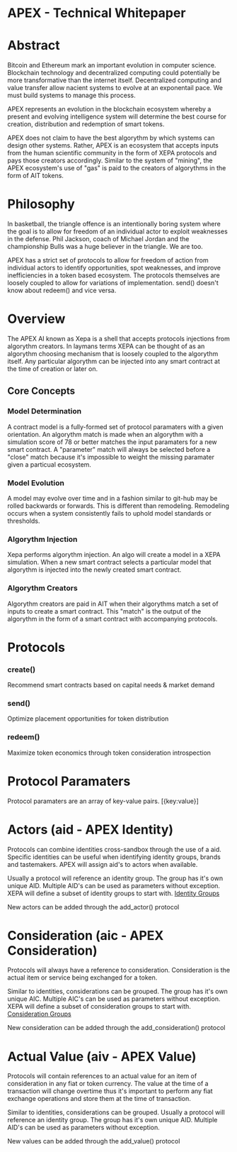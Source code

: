 # APEX - Technical Whitepaper

# Abstract
Bitcoin and Ethereum mark an important evolution in computer science.  Blockchain technology and decentralized computing could potentially be more transformative than the internet itself.  Decentralized computing and value transfer allow nacient systems to evolve at an exponentail pace.  We must build systems to manage this process.

APEX represents an evolution in the blockchain ecosystem whereby a present and evolving intelligence system will determine the best course for creation, distribution and redemption of smart tokens.  

APEX does not claim to have the best algorythm by which systems can design other systems.  Rather, APEX is an ecosystem that accepts inputs from the human scientific community in the form of XEPA protocols and pays those creators accordingly.  Similar to the system of "mining", the APEX ecosystem's use of "gas" is paid to the creators of algorythms in the form of AIT tokens.


# Philosophy
In basketball, the triangle offence is an intentionally boring system where the goal is to allow for freedom of an individual actor to exploit weaknesses in the defense.  Phil Jackson, coach of Michael Jordan and the championship Bulls was a huge believer in the triangle.  We are too.

APEX has a strict set of protocols to allow for freedom of action from individual actors to identify opportunities, spot weaknesses, and improve inefficiencies in a token based ecosystem.  The protocols themselves are loosely coupled to allow for variations of implementation.  send() doesn't know about redeem() and vice versa.


# Overview
The APEX AI known as Xepa is a shell that accepts protocols injections from algorythm creators.  In laymans terms XEPA can be thought of as an algorythm choosing mechanism that is loosely coupled to the algorythm itself.  Any particular algorythm can be injected into any smart contract at the time of creation or later on.


## Core Concepts

### Model Determination
A contract model is a fully-formed set of protocol paramaters with a given orientation.  An algorythm match is made when an algorythm with a simulation score of 78 or better matches the input paramaters for a new smart contract.  A "parameter" match will always be selected before a "close" match because it's impossible to weight the missing paramater given a particual ecosystem.

### Model Evolution
A model may evolve over time and in a fashion similar to git-hub may be rolled backwards or forwards.  This is different than remodeling.  Remodeling occurs when a system consistently fails to uphold model standards or thresholds.

### Algorythm Injection
Xepa performs algorythm injection.  An algo will create a model in a XEPA simulation.  When a new smart contract selects a particular model that algorythm is injected into the newly created smart contract.

### Algorythm Creators
Algorythm creators are paid in AIT when their algorythms match a set of inputs to create a smart contract.  This "match" is the output of the algorythm in the form of a smart contract with accompanying protocols.


# Protocols

### create()
Recommend smart contracts based on capital needs & market demand

### send()
Optimize placement opportunities for token distribution

### redeem()
Maximize token economics through token consideration introspection


# Protocol Paramaters

Protocol paramaters are an array of key-value pairs.
[{key:value}]


# Actors (aid - APEX Identity)

Protocols can combine identities cross-sandbox through the use of a aid.  Specific identities can be useful when identifying identity groups, brands and tastemakers.  APEX will assign aid's to actors when available. 

Usually a protocol will reference an identity group.  The group has it's own unique AID.  Multiple AID's can be used as parameters without exception.  XEPA will define a subset of identity groups to start with.  [Identity Groups](https://www.doapex.com)

New actors can be added through the add_actor() protocol


# Consideration (aic - APEX Consideration)

Protocols will always have a reference to consideration.  Consideration is the actual item or service being exchanged for a token.  

Similar to identities, considerations can be grouped.  The group has it's own unique AIC.  Multiple AIC's can be used as parameters without exception.  XEPA will define a subset of consideration groups to start with.  [Consideration Groups](https://www.doapex.com)

New consideration can be added through the add_consideration() protocol


# Actual Value (aiv - APEX Value)

Protocols will contain references to an actual value for an item of consideration in any fiat or token currency.  The value at the time of a transaction will change overtime thus it's important to perform any fiat exchange operations and store them at the time of transaction.

Similar to identities, considerations can be grouped. Usually a protocol will reference an identity group.  The group has it's own unique AID.  Multiple AID's can be used as parameters without exception.  

New values can be added through the add_value() protocol

